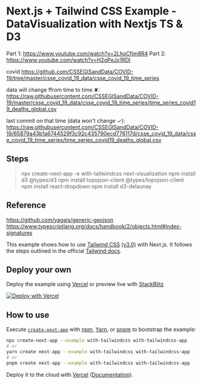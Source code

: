 # Next.js + Tailwind CSS Example - DataVisualization with Nextjs TS & D3

Part 1: https://www.youtube.com/watch?v=2LhoCfjm8R4
Part 2: https://www.youtube.com/watch?v=H2qPeJx1RDI

covid
https://github.com/CSSEGISandData/COVID-19/tree/master/csse_covid_19_data/csse_covid_19_time_series

data will change ffrom time to time ✘: https://raw.githubusercontent.com/CSSEGISandData/COVID-19/master/csse_covid_19_data/csse_covid_19_time_series/time_series_covid19_deaths_global.csv

last commit on that time (data won't change ✓): https://raw.githubusercontent.com/CSSEGISandData/COVID-19/65879a43b1a6744529f3c92c435790ecd776117d/csse_covid_19_data/csse_covid_19_time_series/time_series_covid19_deaths_global.csv

## Steps

> npx create-next-app -e with-tailwindcss next-visualization
> npm install d3 @types/d3
> npm install topojson-client @types/topojson-client
> npm install react-dropdown
> npm install d3-delaunay

## Reference

https://github.com/yagajs/generic-geojson
https://www.typescriptlang.org/docs/handbook/2/objects.html#index-signatures


This example shows how to use [Tailwind CSS](https://tailwindcss.com/) [(v3.0)](https://tailwindcss.com/blog/tailwindcss-v3) with Next.js. It follows the steps outlined in the official [Tailwind docs](https://tailwindcss.com/docs/guides/nextjs).

## Deploy your own

Deploy the example using [Vercel](https://vercel.com?utm_source=github&utm_medium=readme&utm_campaign=next-example) or preview live with [StackBlitz](https://stackblitz.com/github/vercel/next.js/tree/canary/examples/with-tailwindcss)

[![Deploy with Vercel](https://vercel.com/button)](https://vercel.com/new/git/external?repository-url=https://github.com/vercel/next.js/tree/canary/examples/with-tailwindcss&project-name=with-tailwindcss&repository-name=with-tailwindcss)

## How to use

Execute [`create-next-app`](https://github.com/vercel/next.js/tree/canary/packages/create-next-app) with [npm](https://docs.npmjs.com/cli/init), [Yarn](https://yarnpkg.com/lang/en/docs/cli/create/), or [pnpm](https://pnpm.io) to bootstrap the example:

```bash
npx create-next-app --example with-tailwindcss with-tailwindcss-app
# or
yarn create next-app --example with-tailwindcss with-tailwindcss-app
# or
pnpm create next-app --example with-tailwindcss with-tailwindcss-app
```

Deploy it to the cloud with [Vercel](https://vercel.com/new?utm_source=github&utm_medium=readme&utm_campaign=next-example) ([Documentation](https://nextjs.org/docs/deployment)).
